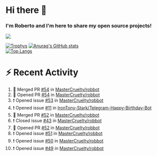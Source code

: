 # Hi there 👋
### I'm Roberto and I'm here to share my open source projects!

<img src="https://komarev.com/ghpvc/?username=mastercruelty&label=Profile views&color=0e75b6"><br>

[![Trophys](https://github-profile-trophy.vercel.app/?username=mastercruelty)](https://github.com/ryo-ma/github-profile-trophy)
[![Anurag's GitHub stats](https://github-readme-stats.vercel.app/api?username=mastercruelty&show_icons=true&theme=tokyonight)](https://github.com/anuraghazra/github-readme-stats)<br>
[![Top Langs](https://github-readme-stats.vercel.app/api/top-langs/?username=mastercruelty&exclude_repo=Alarm-project&langs_count=6&layout=compact&theme=tokyonight)](https://github.com/anuraghazra/github-readme-stats)

# :zap: Recent Activity
<!--START_SECTION:activity-->
1. 🎉 Merged PR [#54](https://github.com/MasterCruelty/robbot/pull/54) in [MasterCruelty/robbot](https://github.com/MasterCruelty/robbot)
2. 💪 Opened PR [#54](https://github.com/MasterCruelty/robbot/pull/54) in [MasterCruelty/robbot](https://github.com/MasterCruelty/robbot)
3. ❗️ Opened issue [#53](https://github.com/MasterCruelty/robbot/issues/53) in [MasterCruelty/robbot](https://github.com/MasterCruelty/robbot)
4. ❗️ Opened issue [#11](https://github.com/IronTony-Stark/Telegram-Happy-Birthday-Bot/issues/11) in [IronTony-Stark/Telegram-Happy-Birthday-Bot](https://github.com/IronTony-Stark/Telegram-Happy-Birthday-Bot)
5. 🎉 Merged PR [#52](https://github.com/MasterCruelty/robbot/pull/52) in [MasterCruelty/robbot](https://github.com/MasterCruelty/robbot)
6. ❗️ Closed issue [#43](https://github.com/MasterCruelty/robbot/issues/43) in [MasterCruelty/robbot](https://github.com/MasterCruelty/robbot)
7. 💪 Opened PR [#52](https://github.com/MasterCruelty/robbot/pull/52) in [MasterCruelty/robbot](https://github.com/MasterCruelty/robbot)
8. ❗️ Opened issue [#51](https://github.com/MasterCruelty/robbot/issues/51) in [MasterCruelty/robbot](https://github.com/MasterCruelty/robbot)
9. ❗️ Opened issue [#50](https://github.com/MasterCruelty/robbot/issues/50) in [MasterCruelty/robbot](https://github.com/MasterCruelty/robbot)
10. ❗️ Opened issue [#49](https://github.com/MasterCruelty/robbot/issues/49) in [MasterCruelty/robbot](https://github.com/MasterCruelty/robbot)
<!--END_SECTION:activity-->
